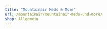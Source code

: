 ```yaml
---
title: "Mountainair Meds & More"
url: /mountainair/mountainair-meds-und-more/
shop: Allgemein
---
```

